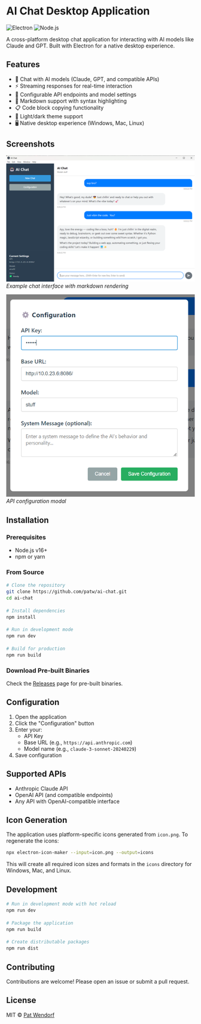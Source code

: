 # AI Chat Desktop Application

![Electron](https://img.shields.io/badge/Electron-47848F?style=for-the-badge&logo=Electron&logoColor=white)
![Node.js](https://img.shields.io/badge/Node.js-339933?style=for-the-badge&logo=nodedotjs&logoColor=white)

A cross-platform desktop chat application for interacting with AI models like Claude and GPT. Built with Electron for a native desktop experience.

## Features

- 💬 Chat with AI models (Claude, GPT, and compatible APIs)
- ⚡ Streaming responses for real-time interaction
- 🔧 Configurable API endpoints and model settings
- 📝 Markdown support with syntax highlighting
- 📋 Code block copying functionality
- 🌙 Light/dark theme support
- 🖥️ Native desktop experience (Windows, Mac, Linux)

## Screenshots

![Chat Interface](screenshots/chat.png)
*Example chat interface with markdown rendering*

![Configuration](screenshots/config.png)
*API configuration modal*

## Installation

### Prerequisites
- Node.js v16+
- npm or yarn

### From Source
```bash
# Clone the repository
git clone https://github.com/patw/ai-chat.git
cd ai-chat

# Install dependencies
npm install

# Run in development mode
npm run dev

# Build for production
npm run build
```

### Download Pre-built Binaries
Check the [Releases](https://github.com/patw/ai-chat/releases) page for pre-built binaries.

## Configuration

1. Open the application
2. Click the "Configuration" button
3. Enter your:
   - API Key
   - Base URL (e.g., `https://api.anthropic.com`)
   - Model name (e.g., `claude-3-sonnet-20240229`)
4. Save configuration

## Supported APIs

- Anthropic Claude API
- OpenAI API (and compatible endpoints)
- Any API with OpenAI-compatible interface

## Icon Generation

The application uses platform-specific icons generated from `icon.png`. To regenerate the icons:

```bash
npx electron-icon-maker --input=icon.png --output=icons
```

This will create all required icon sizes and formats in the `icons` directory for Windows, Mac, and Linux.

## Development

```bash
# Run in development mode with hot reload
npm run dev

# Package the application
npm run build

# Create distributable packages
npm run dist
```

## Contributing

Contributions are welcome! Please open an issue or submit a pull request.

## License

MIT © [Pat Wendorf](https://github.com/patw)
